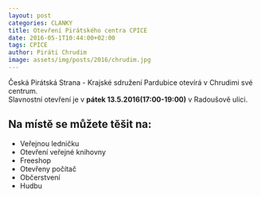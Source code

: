 ```yaml
---
layout: post
categories: CLANKY
title: Otevření Pirátského centra CPICE
date: 2016-05-1T10:44:00+02:00
tags: CPICE 
author: Piráti Chrudim
image: assets/img/posts/2016/chrudim.jpg
---
```


Česká Pirátská Strana - Krajské sdružení Pardubice otevírá v Chrudimi své centrum.  
Slavnostní otevření je v **pátek 13.5.2016(17:00-19:00)** v Radoušově ulici.


Na místě se můžete těšit na:
----------------------------
* Veřejnou ledničku
* Otevření veřejné knihovny
* Freeshop
* Otevřeny počítač
* Občerstvení
* Hudbu
